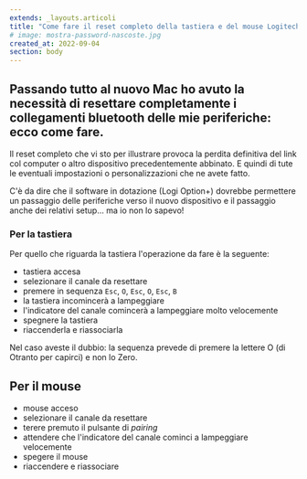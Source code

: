 ```yaml
---
extends: _layouts.articoli
title: "Come fare il reset completo della tastiera e del mouse Logitech MX"
# image: mostra-password-nascoste.jpg
created_at: 2022-09-04
section: body
---
```


## Passando tutto al nuovo Mac ho avuto la necessità di resettare completamente i collegamenti bluetooth delle mie periferiche: ecco come fare.

Il reset completo che vi sto per illustrare provoca la perdita definitiva del link col computer o altro dispositivo precedentemente abbinato. E quindi di tute le eventuali impostazioni o personalizzazioni che ne avete fatto. 

C'è da dire che il software in dotazione (Logi Option+) dovrebbe permettere un passaggio delle periferiche verso il nuovo dispositivo e il passaggio anche dei relativi setup... ma io non lo sapevo!

### Per la tastiera

Per quello che riguarda la tastiera l'operazione da fare è la seguente:

- tastiera accesa
- selezionare il canale da resettare
- premere in sequenza `Esc`, `O`, `Esc`, `O`, `Esc`, `B`
- la tastiera incomincerà a lampeggiare
- l'indicatore del canale comincerà a lampeggiare molto velocemente
- spegnere la tastiera
- riaccenderla e riassociarla

Nel caso aveste il dubbio: la sequenza prevede di premere la lettere O (di Otranto per capirci) e non lo Zero.

## Per il mouse

- mouse acceso
- selezionare il canale da resettare
- terere premuto il pulsante di _pairing_
- attendere che l'indicatore del canale cominci a lampeggiare velocemente
- spegere il mouse
- riaccendere e riassociare
